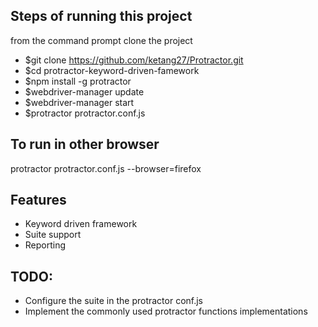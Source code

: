 ## Steps of running this project
from the command prompt clone the project
* $git clone https://github.com/ketang27/Protractor.git
* $cd protractor-keyword-driven-famework
* $npm install -g protractor
* $webdriver-manager update
* $webdriver-manager start
* $protractor protractor.conf.js

## To run in other browser
protractor protractor.conf.js --browser=firefox


## Features
* Keyword driven framework
* Suite support
* Reporting

## TODO:
* Configure the suite in the protractor conf.js
* Implement the commonly used protractor functions implementations

